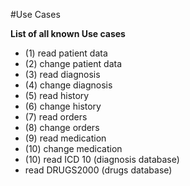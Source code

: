 #Use Cases

**List of all known Use cases**

- (1) read patient data
- (2) change patient data
- (3) read diagnosis
- (4) change diagnosis
- (5) read history
- (6) change history
- (7) read orders
- (8) change orders
- (9) read medication
- (10) change medication
- (10) read ICD 10 (diagnosis database)
- read DRUGS2000 (drugs database)